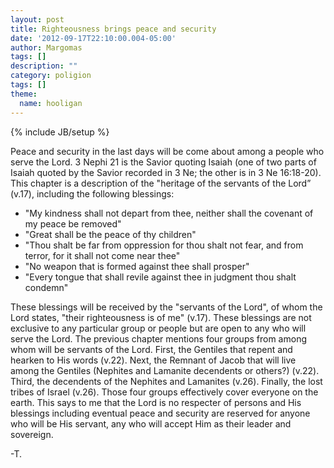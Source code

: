 ```yaml
---
layout: post
title: Righteousness brings peace and security
date: '2012-09-17T22:10:00.004-05:00'
author: Margomas
tags: []
description: ""
category: poligion
tags: []
theme:
  name: hooligan
---
```

{% include JB/setup %}

Peace and security in the last days will be come about among a people
who serve the Lord. 3 Nephi 21 is the Savior quoting Isaiah (one of
two parts of Isaiah quoted by the Savior recorded in 3 Ne; the other
is in 3 Ne 16:18-20). This chapter is a description of the "heritage
of the servants of the Lord” (v.17), including the following
blessings:



  * "My kindness shall not depart from thee, neither shall the covenant of my peace be removed"
  * "Great shall be the peace of thy children"
  * "Thou shalt be far from oppression for thou shalt not fear, and from terror, for it shall not come near thee"
  * "No weapon that is formed against thee shall prosper"
  * "Every tongue that shall revile against thee in judgment thou shalt condemn"



These blessings will be received by the "servants of the Lord", of
whom the Lord states, "their righteousness is of me" (v.17). These
blessings are not exclusive to any particular group or people but are
open to any who will serve the Lord. The previous chapter mentions
four groups from among whom will be servants of the Lord. First, the
Gentiles that repent and hearken to His words (v.22). Next, the
Remnant of Jacob that will live among the Gentiles (Nephites and
Lamanite decendents or others?) (v.22). Third, the decendents of the
Nephites and Lamanites (v.26). Finally, the lost tribes of Israel
(v.26). Those four groups effectively cover everyone on the earth.
This says to me that the Lord is no respecter of persons and His
blessings including eventual peace and security are reserved for
anyone who will be His servant, any who will accept Him as their
leader and sovereign.

-T.



